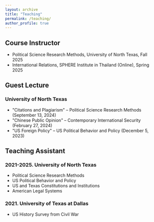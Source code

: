 ```yaml
---
layout: archive
title: "Teaching"
permalink: /teaching/
author_profile: true
---
```


## Course Instructor
- Political Science Research Methods, University of North Texas, Fall 2025
- International Relations, SPHERE Institute in Thailand (Online), Spring 2025

## Guest Lecture

### University of North Texas
- "Citations and Plagiarism" – Political Science Research Methods (September 13, 2024)
- "Chinese Public Opinion" – Contemporary International Security (February 27, 2024)
- "US Foreign Policy" – US Political Behavior and Policy (December 5, 2023)

## Teaching Assistant

### 2021-2025. University of North Texas
- Political Science Research Methods
- US Political Behavior and Policy
- US and Texas Constitutions and Institutions
- American Legal Systems

### 2021. University of Texas at Dallas
- US History Survey from Civil War
